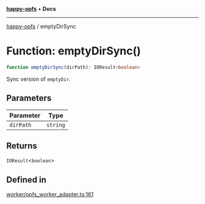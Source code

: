 [**happy-opfs**](../README.md) • **Docs**

***

[happy-opfs](../README.md) / emptyDirSync

# Function: emptyDirSync()

```ts
function emptyDirSync(dirPath): IOResult<boolean>
```

Sync version of `emptyDir`.

## Parameters

| Parameter | Type |
| ------ | ------ |
| `dirPath` | `string` |

## Returns

`IOResult`\<`boolean`\>

## Defined in

[worker/opfs\_worker\_adapter.ts:161](https://github.com/JiangJie/happy-opfs/blob/948cb3ee1ba6a4ce667d07bda817012e57b50bb8/src/worker/opfs_worker_adapter.ts#L161)

